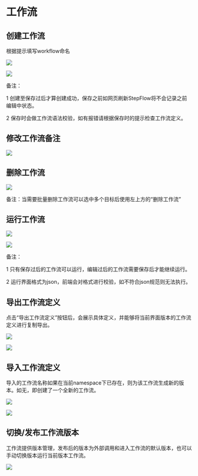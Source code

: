 

# 工作流

## 创建工作流

根据提示填写workflow命名

![](http://stepflow-docs.cn-bj.ufileos.com/createwf001.png)

![](http://stepflow-docs.cn-bj.ufileos.com/savewf001.png)

备注：

1 创建至保存过后才算创建成功，保存之前如网页刷新StepFlow将不会记录之前编辑中状态。

2 保存时会做工作流语法校验，如有报错请根据保存时的提示检查工作流定义。

## 修改工作流备注

![](http://stepflow-docs.cn-bj.ufileos.com/wfremark.png)

## 删除工作流

![](http://stepflow-docs.cn-bj.ufileos.com/deletewf001.png)

备注：当需要批量删除工作流可以选中多个目标后使用左上方的“删除工作流”

## 运行工作流

![](http://stepflow-docs.cn-bj.ufileos.com/run001.png)

![](http://stepflow-docs.cn-bj.ufileos.com/run002.png)

备注：

1 只有保存过后的工作流可以运行，编辑过后的工作流需要保存后才能继续运行。

2 运行界面格式为json，前端会对格式进行校验，如不符合json规范则无法执行。

## 导出工作流定义

点击“导出工作流定义”按钮后，会展示具体定义，并能够将当前界面版本的工作流定义进行复制导出。

![](http://stepflow-docs.cn-bj.ufileos.com/export001.png)

![](http://stepflow-docs.cn-bj.ufileos.com/export002.png)

## 导入工作流定义

导入的工作流名称如果在当前namespace下已存在，则为该工作流生成新的版本。如无，即创建了一个全新的工作流。

![](http://stepflow-docs.cn-bj.ufileos.com/import001.png)

![](http://stepflow-docs.cn-bj.ufileos.com/import002.png)


## 切换/发布工作流版本

工作流提供版本管理，发布后的版本为外部调用和进入工作流的默认版本，也可以手动切换版本运行当前版本工作流。

![](http://stepflow-docs.cn-bj.ufileos.com/version001.png)
